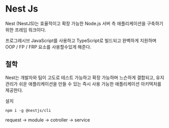 # Nest Js

Nest (NestJS)는 효율적이고 확장 가능한 Node.js 서버 측 애플리케이션을 구축하기 위한 프레임 워크이다.

프로그레시브 JavaScript를 사용하고 TypeScript로 빌드되고 완벽하게 지원하며 OOP / FP / FRP 요소를 사용할수있게 해준다.

## 철학

Nest는 개발자와 팀이 고도로 테스트 가능하고 확장 가능하며 느슨하게 결합되고, 유지 관리가 쉬운 애플리케이션을 만들 수 있는 즉시 사용 가능한 애플리케이션 아키텍처를 제공한다.

설치

```
npm i -g @nestjs/cli
```

request -> module -> cotroller -> service
